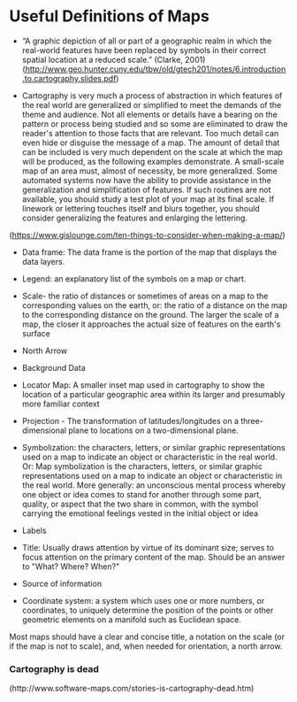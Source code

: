 <H1> Useful Definitions of Maps </H1>

* “A graphic depiction of all or part of a
geographic realm in which the real-world
features have been replaced by symbols in
their correct spatial location at a reduced
scale.” (Clarke, 2001) (http://www.geo.hunter.cuny.edu/tbw/old/gtech201/notes/6.introduction.to.cartography.slides.pdf)


* Cartography is very much a process of abstraction in which features of the real world are generalized or simplified to meet the demands of the theme and audience. Not all elements or details have a bearing on the pattern or process being studied and so some are eliminated to draw the reader's attention to those facts that are relevant. Too much detail can even hide or disguise the message of a map. The amount of detail that can be included is very much dependent on the scale at which the map will be produced, as the following examples demonstrate. A small-scale map of an area must, almost of necessity, be more generalized. Some automated systems now have the ability to provide assistance in the generalization and simplification of features. If such routines are not available, you should study a test plot of your map at its final scale. If linework or lettering touches itself and blurs together, you should consider generalizing the features and enlarging the lettering.

(https://www.gislounge.com/ten-things-to-consider-when-making-a-map/)


* Data frame: The data frame is the portion of the map that displays the data layers. 
* Legend: an explanatory list of the symbols on a map or chart.
* Scale- the ratio of distances or sometimes of areas on a map to the corresponding values on the earth, or: the ratio of a distance on the map to the corresponding distance on the ground. The larger the scale of a map, the closer it approaches the actual size of features on the earth's surface
 

* North Arrow
* Background Data

* Locator Map: A smaller inset map used in cartography to show the location of a particular geographic area within its larger and presumably more familiar context
* Projection - The transformation of latitudes/longitudes on a three-dimensional plane to locations on a two-dimensional plane.
* Symbolization: the characters, letters, or similar graphic representations used on a map to indicate an object or characteristic in the real world. Or: Map symbolization is the characters, letters, or similar graphic representations used on a map to indicate an object or characteristic in the real world.
More generally: an unconscious mental process whereby one object or idea comes to stand for another through some part, quality, or aspect that the two share in common, with the symbol carrying the emotional feelings vested in the initial object or idea


* Labels
* Title: Usually draws attention by virtue of its dominant size; serves to focus attention on the primary content of the map. Should be an answer to "What? Where? When?"
* Source of information
* Coordinate system: a system which uses one or more numbers, or coordinates, to uniquely determine the position of the points or other geometric elements on a manifold such as Euclidean space.

Most maps should have a clear and concise title, a notation on the scale (or if the map is not to scale), and, when needed for orientation, a north arrow.

<h3>Cartography is dead</h3>
(http://www.software-maps.com/stories-is-cartography-dead.htm)

